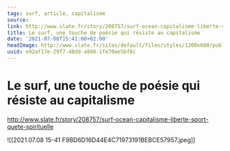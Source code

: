 ```yaml
---
tags: surf, article, capitalisme
source:
link: http://www.slate.fr/story/208757/surf-ocean-capitalisme-liberte-sport-quete-spirituelle
title: Le surf, une touche de poésie qui résiste au capitalisme
date: '2021-07-08T15:41:00+02:00'
headImage: http://www.slate.fr/sites/default/files/styles/1200x680/public/jeremy-bishop-_cfv3bntqlq-unsplash.jpeg
uuid: e92af17e-29f7-48dd-a848-1fe70ae5bf8c
---
```


# Le surf, une touche de poésie qui résiste au capitalisme
http://www.slate.fr/story/208757/surf-ocean-capitalisme-liberte-sport-quete-spirituelle

![[2021.07.08 15-41 F9BD6D16D44E4C71973191BEBCE57957.jpeg]]
 